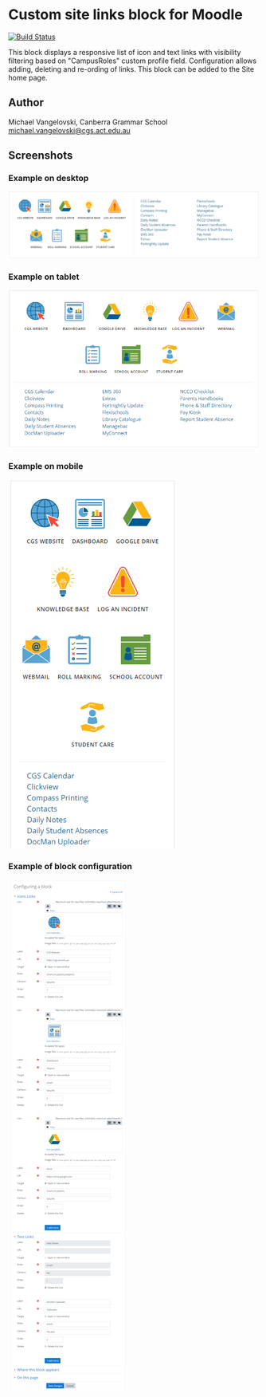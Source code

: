 # Custom site links block for Moodle
[![Build Status](https://travis-ci.org/cgs-ets/moodle-block_custom_site_links.svg?branch=master)](https://travis-ci.org/cgs-ets/moodle-block_custom_site_links)

This block displays a responsive list of icon and text links with visibility filtering based on "CampusRoles" custom profile field. Configuration allows adding, deleting and re-ording of links. This block can be added to the Site home page.

Author
--------
Michael Vangelovski, Canberra Grammar School <michael.vangelovski@cgs.act.edu.au>

## Screenshots

### Example on desktop

![Custom Site Links on desktop](/screenshots/custom_site_links-desktop.PNG?raw=true)

### Example on tablet

![Custom Site Links on mobile](/screenshots/custom_site_links-tablet.PNG?raw=true)

### Example on mobile

![Custom Site Links on mobile](/screenshots/custom_site_links-mobile.PNG?raw=true)

### Example of block configuration

![Custom Site Links configuration](/screenshots/custom_site_links-config.png?raw=true)